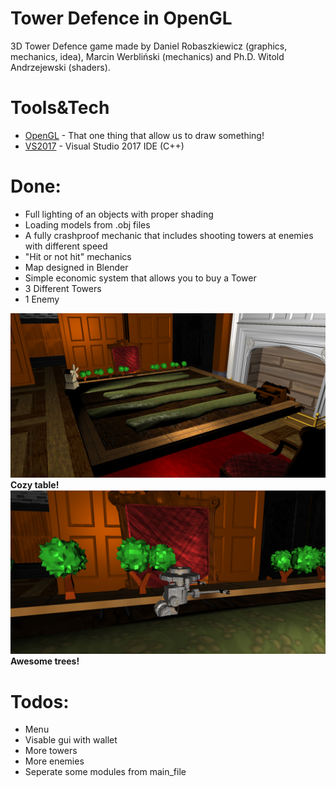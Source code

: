# Tower Defence in OpenGL 
3D Tower Defence game made by Daniel Robaszkiewicz (graphics, mechanics, idea), Marcin Werbliński (mechanics) and Ph.D. Witold Andrzejewski (shaders).

# Tools&Tech
* [OpenGL] - That one thing that allow us to draw something!
* [VS2017] - Visual Studio 2017 IDE (C++)

# Done:
- Full lighting of an objects with proper shading
- Loading models from .obj files
- A fully crashproof mechanic that includes shooting towers at enemies with different speed
- "Hit or not hit" mechanics 
- Map designed in Blender
- Simple economic system that allows you to buy a Tower 
- 3 Different Towers
- 1 Enemy

![alt text](https://github.com/Robakuuu/Tower-Defence-OpenGL/blob/master/1.jpg)
                       **Cozy table!**
![alt text](https://github.com/Robakuuu/Tower-Defence-OpenGL/blob/master/2.jpg)
                       **Awesome trees!** 
# Todos:
- Menu
- Visable gui with wallet
- More towers
- More enemies
- Seperate some modules from main_file


[//]: # (These are reference links used in the body of this note and get stripped out when the markdown processor does its job. There is no need to format nicely because it shouldn't be seen. Thanks SO - http://stackoverflow.com/questions/4823468/store-comments-in-markdown-syntax)


   [OpenGL]: <https://www.opengl.org/>
   [VS2017]: <https://visualstudio.microsoft.com/pl/vs/older-downloads/>
 

